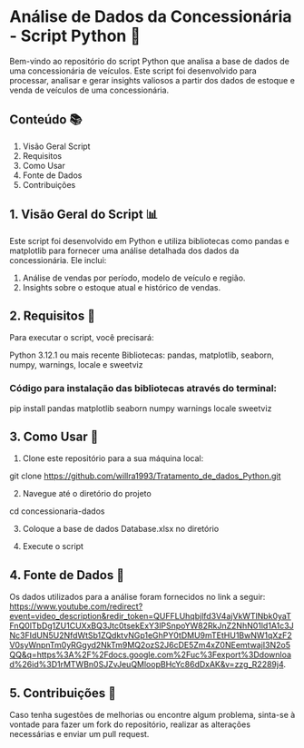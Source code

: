 # Análise de Dados da Concessionária - Script Python 🚗

Bem-vindo ao repositório do script Python que analisa a base de dados de uma concessionária de veículos. Este script foi desenvolvido para processar, analisar e gerar insights valiosos a partir dos dados de estoque e venda de veículos de uma concessionária.


## Conteúdo 📚

1. Visão Geral Script
2. Requisitos
3. Como Usar
4. Fonte de Dados
5. Contribuições

## 1. Visão Geral do Script 📊

Este script foi desenvolvido em Python e utiliza bibliotecas como pandas e matplotlib para fornecer uma análise detalhada dos dados da concessionária. Ele inclui:

1. Análise de vendas por período, modelo de veículo e região.
2. Insights sobre o estoque atual e histórico de vendas.


## 2. Requisitos 🧩

Para executar o script, você precisará:

Python 3.12.1 ou mais recente
Bibliotecas: pandas, matplotlib, seaborn, numpy, warnings, locale e sweetviz

### Código para instalação das bibliotecas através do terminal:
pip install pandas matplotlib seaborn numpy warnings locale sweetviz





## 3. Como Usar 🚀

1. Clone este repositório para a sua máquina local:

  git clone https://github.com/willra1993/Tratamento_de_dados_Python.git

2. Navegue até o diretório do projeto

cd concessionaria-dados

3. Coloque a base de dados Database.xlsx no diretório

4. Execute o script


## 4. Fonte de Dados 🔗

Os dados utilizados para a análise foram fornecidos no link a seguir: https://www.youtube.com/redirect?event=video_description&redir_token=QUFFLUhqbjlfd3V4ajVkWTlNbk0yaTFnQ0lTbDg1ZU1CUXxBQ3Jtc0tsekExY3lPSnpoYW82RkJnZ2NhN01ld1A1c3JNc3FIdUN5U2NfdWtSb1ZQdktvNGp1eGhPY0tDMU9mTEtHU1BwNW1qXzF2V0syWnpnTm0yRGgyd2NkTm9MQ2ozS2J6cDE5Zm4xZ0NEemtwajI3N2o5QQ&q=https%3A%2F%2Fdocs.google.com%2Fuc%3Fexport%3Ddownload%26id%3D1rMTWBn0SJZvJeuQMloopBHcYc86dDxAK&v=zzg_R2289j4.

## 5. Contribuições 🤝

Caso tenha sugestões de melhorias ou encontre algum problema, sinta-se à vontade para fazer um fork do repositório, realizar as alterações necessárias e enviar um pull request.
